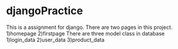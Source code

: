 # djangoPractice
<p>
This is a assignment for django.
There are two pages in this project. 1)homepage 2)firstpage
There are three model class in database 1)login_data 2)user_data 3)product_data
</p>
